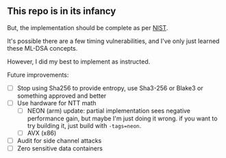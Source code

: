 ## This repo is in its infancy

But, the implementation should be complete as per [NIST](https://nvlpubs.nist.gov/nistpubs/FIPS/NIST.FIPS.204.pdf).

It's possible there are a few timing vulnerabilities, and I've only just learned these ML-DSA concepts.

However, I did my best to implement as instructed.

Future improvements:
- [ ] Stop using Sha256 to provide entropy, use Sha3-256 or Blake3 or something approved and better
- [ ] Use hardware for NTT math
  - [ ] NEON (arm) update: partial implementation sees negative performance gain, but maybe I'm just doing it wrong. if you want to try building it, just build with `-tags=neon`.
  - [ ] AVX (x86)
- [ ] Audit for side channel attacks
- [ ] Zero sensitive data containers
